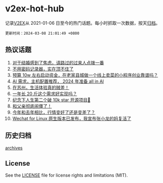 # v2ex-hot-hub

 记录[V2EX](https://www.v2ex.com/)从 2021-01-06 日至今的热门话题。每小时抓取一次数据，按天[归档](archives)。

`更新时间：2024-03-08 21:01:49 +0800`

## 热议话题

1. [对于结婚感到了焦虑，请路过的过来人点拨一番](https://www.v2ex.com/t/1021799)
1. [不用密码记录器，实在顶不住了](https://www.v2ex.com/t/1021658)
1. [预算 10w 左右启动资金，在老家县城做一个线上卖菜的小程序创业靠谱吗？](https://www.v2ex.com/t/1021759)
1. [AI 需求，主机配置推荐， 2024 年准备 all in AI](https://www.v2ex.com/t/1021687)
1. [在苏州，生活体验真的贼差！](https://www.v2ex.com/t/1021659)
1. [一年长 20 斤这个需求好实现吗？](https://www.v2ex.com/t/1021751)
1. [纪念下人生第二个破 10k star 开源项目🎉](https://www.v2ex.com/t/1021705)
1. [和父亲彻底闹僵了！](https://www.v2ex.com/t/1021656)
1. [今年和去年相比，行情变好了还是变差了？](https://www.v2ex.com/t/1021672)
1. [Wechat for Linux 原生版本已发布，我宣布张小龙的妈复活了](https://www.v2ex.com/t/1021682)

## 历史归档

[archives](archives)

## License

See the [LICENSE](LICENSE) file for license rights and limitations (MIT).

